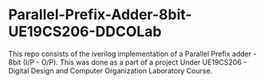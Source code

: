 # Parallel-Prefix-Adder-8bit-UE19CS206-DDCOLab
This repo consists of the iverilog implementation of a Parallel Prefix adder - 8bit (I/P - O/P). This was done as a part of a project Under UE19CS206 - Digital Design and Computer Organization Laboratory Course. 

